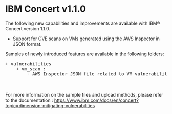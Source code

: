 # IBM  Concert v1.1.0

The following new capabilities and improvements are available with IBM® Concert version 1.1.0.

* Support for CVE scans on VMs generated using the AWS Inspector in JSON format.

Samples of newly introduced features are available in the following folders:
<pre>
+ vulnerabilities
    + vm_scan : 
        - AWS Inspector JSON file related to VM vulnerability scans from Amazon Web Service.
</pre>

<br>
<br>For more information on the sample files and upload methods, please refer to the documentation : 
<a href="https://www.ibm.com/docs/en/concert?topic=dimension-mitigating-vulnerabilities">https://www.ibm.com/docs/en/concert?topic=dimension-mitigating-vulnerabilities</a>

